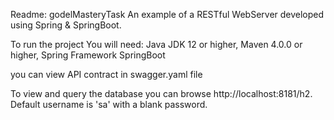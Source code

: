 Readme: godelMasteryTask
An example of a RESTful WebServer developed using Spring & SpringBoot.

To run the project
You will need:
Java JDK 12 or higher,
Maven 4.0.0 or higher,
Spring Framework
SpringBoot

you can view API contract in swagger.yaml file

To view and query the database you can browse http://localhost:8181/h2. Default username is 'sa' with a blank password.
